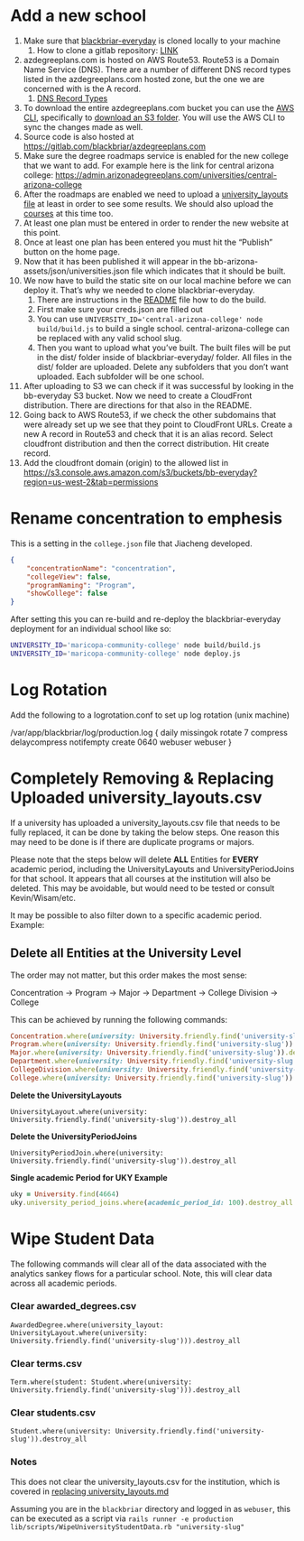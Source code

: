 # Add a new school
1. Make sure that [blackbriar-everyday](https://gitlab.com/blackbriar/blackbriar-everyday) is cloned locally to your machine
    1. How to clone a gitlab repository: [LINK](https://docs.gitlab.com/ee/gitlab-basics/start-using-git.html#clone-a-repository)
2. azdegreeplans.com is hosted on AWS Route53. Route53 is a Domain Name Service (DNS). There are a number of different DNS record types listed in the azdegreeplans.com hosted zone, but the one we are concerned with is the A record.
    1. [DNS Record Types](https://ns1.com/resources/dns-types-records-servers-and-queries)
3. To download the entire azdegreeplans.com bucket you can use the [AWS CLI](https://docs.aws.amazon.com/cli/latest/userguide/cli-chap-welcome.html), specifically to [download an S3 folder](https://docs.aws.amazon.com/cli/latest/reference/s3/cp.html#examples). You will use the AWS CLI to sync the changes made as well.
4. Source code is also hosted at https://gitlab.com/blackbriar/azdegreeplans.com
5. Make sure the degree roadmaps service is enabled for the new college that we want to add. For example here is the link for central arizona college:
https://admin.arizonadegreeplans.com/universities/central-arizona-college
6. After the roadmaps are enabled we need to upload a [university_layouts file](http://docs.damoursystems.com/providing_data/university_layout_data.html) at least in order to see some results. We should also upload the [courses](http://docs.damoursystems.com/providing_data/curriculum_data.html) at this time too.
7. At least one plan must be entered in order to render the new website at this point.
8. Once at least one plan has been entered you must hit the “Publish” button on the home page.
9. Now that it has been published it will appear in the bb-arizona-assets/json/universities.json file which indicates that it should be built.
10. We now have to build the static site on our local machine before we can deploy it. That’s why we needed to clone blackbriar-everyday.
    1. There are instructions in the [README](https://gitlab.com/blackbriar/blackbriar-everyday) file how to do the build.
    2. First make sure your creds.json are filled out
    3. You can use `UNIVERSITY_ID='central-arizona-college' node build/build.js` to build a single school. central-arizona-college can be replaced with any valid school slug.
    4. Then you want to upload what you’ve built. The built files will be put in the dist/ folder inside of blackbriar-everyday/ folder. All files in the dist/ folder are uploaded. Delete any subfolders that you don’t want uploaded. Each subfolder will be one school.
11. After uploading to S3 we can check if it was successful by looking in the bb-everyday S3 bucket. Now we need to create a CloudFront distribution. There are directions for that also in the README.
12. Going back to AWS Route53, if we check the other subdomains that were already set up we see that they point to CloudFront URLs. Create a new A record in Route53 and check that it is an alias record. Select cloudfront distribution and then the correct distribution. Hit create record.
13. Add the cloudfront domain (origin) to the allowed list in https://s3.console.aws.amazon.com/s3/buckets/bb-everyday?region=us-west-2&tab=permissions

# Rename concentration to emphesis

This is a setting in the `college.json` file that Jiacheng developed.

```json
{
    "concentrationName": "concentration",
    "collegeView": false,
    "programNaming": "Program",
    "showCollege": false
}
```

After setting this you can re-build and re-deploy the blackbriar-everyday deployment for an individual school like so:

```bash
UNIVERSITY_ID='maricopa-community-college' node build/build.js
UNIVERSITY_ID='maricopa-community-college' node deploy.js
```

# Log Rotation

Add the following to a logrotation.conf to set up log rotation (unix machine)

/var/app/blackbriar/log/production.log {
    daily
    missingok
    rotate 7
    compress
    delaycompress
    notifempty
    create 0640 webuser webuser
}


# Completely Removing & Replacing Uploaded university_layouts.csv

If a university has uploaded a university_layouts.csv file that needs to be fully replaced, it can be done by taking the below steps. One reason this may need to be done is if there are duplicate programs or majors.

Please note that the steps below will delete **ALL** Entities for **EVERY** academic period, including the UniversityLayouts and UniversityPeriodJoins for that school. It appears that all courses at the institution will also be deleted. This may be avoidable, but would need to be tested or consult Kevin/Wisam/etc.

It may be possible to also filter down to a specific academic period. Example:

## Delete all Entities at the University Level

The order may not matter, but this order makes the most sense:

Concentration &rightarrow; Program  &rightarrow; Major  &rightarrow; Department  &rightarrow; College Division  &rightarrow; College

This can be achieved by running the following commands:

```ruby
Concentration.where(university: University.friendly.find('university-slug')).destroy_all
Program.where(university: University.friendly.find('university-slug')).destroy_all
Major.where(university: University.friendly.find('university-slug')).destroy_all
Department.where(university: University.friendly.find('university-slug')).destroy_all
CollegeDivision.where(university: University.friendly.find('university-slug')).destroy_all
College.where(university: University.friendly.find('university-slug')).destroy_all
```

**Delete the UniversityLayouts**

`UniversityLayout.where(university: University.friendly.find('university-slug')).destroy_all`

**Delete the UniversityPeriodJoins**

`UniversityPeriodJoin.where(university: University.friendly.find('university-slug')).destroy_all`

**Single academic Period for UKY Example**

```ruby
uky = University.find(4664)
uky.university_period_joins.where(academic_period_id: 100).destroy_all
```

# Wipe Student Data
The following commands will clear all of the data associated with the analytics sankey flows for a particular school. Note, this will clear data across all academic periods.

### Clear awarded_degrees.csv
`AwardedDegree.where(university_layout: UniversityLayout.where(university: University.friendly.find('university-slug'))).destroy_all`
### Clear terms.csv
`Term.where(student: Student.where(university: University.friendly.find('university-slug'))).destroy_all`
### Clear students.csv
`Student.where(university: University.friendly.find('university-slug')).destroy_all`

### Notes
This does not clear the university_layouts.csv for the institution, which is covered in [replacing university_layouts.md](./Replace%20university_layouts.md)

Assuming you are in the `blackbriar` directory and logged in as `webuser`, this can be executed as a script via `rails runner -e production lib/scripts/WipeUniversityStudentData.rb "university-slug"` 
